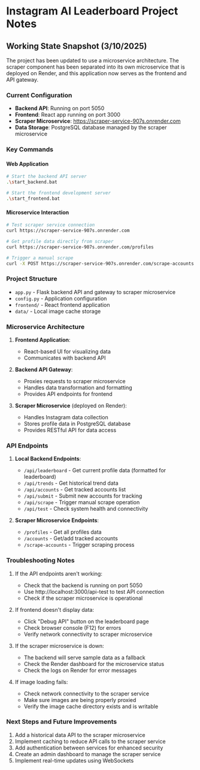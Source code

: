 # Instagram AI Leaderboard Project Notes

## Working State Snapshot (3/10/2025)

The project has been updated to use a microservice architecture. The scraper component has been separated into its own microservice that is deployed on Render, and this application now serves as the frontend and API gateway.

### Current Configuration

- **Backend API**: Running on port 5050
- **Frontend**: React app running on port 3000
- **Scraper Microservice**: https://scraper-service-907s.onrender.com
- **Data Storage**: PostgreSQL database managed by the scraper microservice

### Key Commands

#### Web Application
```bash
# Start the backend API server
.\start_backend.bat

# Start the frontend development server
.\start_frontend.bat
```

#### Microservice Interaction
```bash
# Test scraper service connection
curl https://scraper-service-907s.onrender.com

# Get profile data directly from scraper
curl https://scraper-service-907s.onrender.com/profiles

# Trigger a manual scrape
curl -X POST https://scraper-service-907s.onrender.com/scrape-accounts
```

### Project Structure

- `app.py` - Flask backend API and gateway to scraper microservice
- `config.py` - Application configuration
- `frontend/` - React frontend application
- `data/` - Local image cache storage

### Microservice Architecture

1. **Frontend Application**:
   - React-based UI for visualizing data
   - Communicates with backend API

2. **Backend API Gateway**:
   - Proxies requests to scraper microservice
   - Handles data transformation and formatting
   - Provides API endpoints for frontend

3. **Scraper Microservice** (deployed on Render):
   - Handles Instagram data collection
   - Stores profile data in PostgreSQL database
   - Provides RESTful API for data access

### API Endpoints

1. **Local Backend Endpoints**:
   - `/api/leaderboard` - Get current profile data (formatted for leaderboard)
   - `/api/trends` - Get historical trend data
   - `/api/accounts` - Get tracked accounts list
   - `/api/submit` - Submit new accounts for tracking
   - `/api/scrape` - Trigger manual scrape operation
   - `/api/test` - Check system health and connectivity

2. **Scraper Microservice Endpoints**:
   - `/profiles` - Get all profiles data
   - `/accounts` - Get/add tracked accounts
   - `/scrape-accounts` - Trigger scraping process

### Troubleshooting Notes

1. If the API endpoints aren't working:
   - Check that the backend is running on port 5050
   - Use http://localhost:3000/api-test to test API connection
   - Check if the scraper microservice is operational

2. If frontend doesn't display data:
   - Click "Debug API" button on the leaderboard page
   - Check browser console (F12) for errors
   - Verify network connectivity to scraper microservice
   
3. If the scraper microservice is down:
   - The backend will serve sample data as a fallback
   - Check the Render dashboard for the microservice status
   - Check the logs on Render for error messages

4. If image loading fails:
   - Check network connectivity to the scraper service
   - Make sure images are being properly proxied
   - Verify the image cache directory exists and is writable

### Next Steps and Future Improvements

1. Add a historical data API to the scraper microservice
2. Implement caching to reduce API calls to the scraper service
3. Add authentication between services for enhanced security
4. Create an admin dashboard to manage the scraper service
5. Implement real-time updates using WebSockets